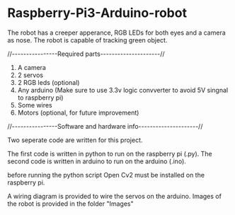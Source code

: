 # Raspberry-Pi3-Arduino-robot
The robot has a creeper apperance, RGB LEDs for both eyes and a camera as nose. The robot is capable of tracking green object.

//----------------Required parts---------------------//

1) A camera
2) 2 servos 
3) 2 RGB leds (optional)
4) Any arduino (Make sure to use 3.3v logic convverter to avoid 5V singnal to raspberry pi)
5) Some wires
6) Motors (optional, for future improvement)




//----------------Software and hardware info---------------------//

Two seperate code are written for this project.

The first code is written in python to run on the raspberry pi (.py).
The second code is written in arduino to run on the arduino (.ino).

before running the python script Open Cv2 must be installed on the raspberry pi.

A wiring diagram is provided to wire the servos on the arduino.
Images of the robot is provided in the folder "Images"
